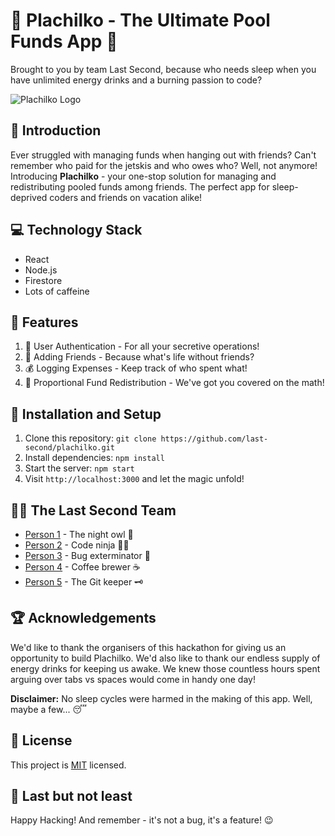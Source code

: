# 🎉 Plachilko - The Ultimate Pool Funds App 🎉

Brought to you by team Last Second, because who needs sleep when you have unlimited energy drinks and a burning passion to code?

![Plachilko Logo](https://link-to-your-logo.com/logo.png)

## 🚀 Introduction

Ever struggled with managing funds when hanging out with friends? Can't remember who paid for the jetskis and who owes who? Well, not anymore! Introducing **Plachilko** - your one-stop solution for managing and redistributing pooled funds among friends. The perfect app for sleep-deprived coders and friends on vacation alike!

## 💻 Technology Stack

* React
* Node.js
* Firestore
* Lots of caffeine

## 🎯 Features

1. 🧍 User Authentication - For all your secretive operations!
2. 👫 Adding Friends - Because what's life without friends?
3. 💰 Logging Expenses - Keep track of who spent what!
4. 🔄 Proportional Fund Redistribution - We've got you covered on the math!

## 🔧 Installation and Setup

1. Clone this repository: `git clone https://github.com/last-second/plachilko.git`
2. Install dependencies: `npm install`
3. Start the server: `npm start`
4. Visit `http://localhost:3000` and let the magic unfold!

## 🦸‍♂️ The Last Second Team

* [Person 1](https://github.com/person1) - The night owl 🦉
* [Person 2](https://github.com/person2) - Code ninja 🐱‍👤
* [Person 3](https://github.com/person3) - Bug exterminator 🐞
* [Person 4](https://github.com/person4) - Coffee brewer ☕
* [Person 5](https://github.com/person5) - The Git keeper 🗝️

## 🏆 Acknowledgements

We'd like to thank the organisers of this hackathon for giving us an opportunity to build Plachilko. We'd also like to thank our endless supply of energy drinks for keeping us awake. We knew those countless hours spent arguing over tabs vs spaces would come in handy one day!

**Disclaimer:** No sleep cycles were harmed in the making of this app. Well, maybe a few... 😴

## 📝 License

This project is [MIT](https://choosealicense.com/licenses/mit/) licensed.

## 🌙 Last but not least

Happy Hacking! And remember - it's not a bug, it's a feature! 😉
